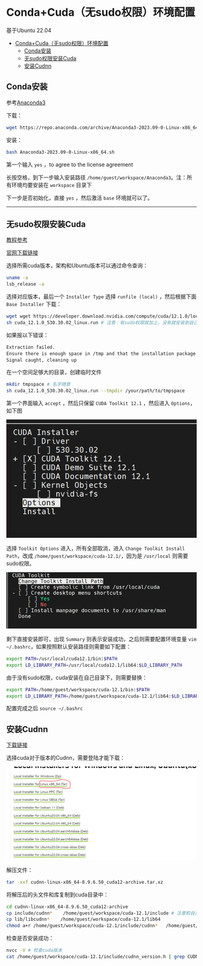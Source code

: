 # Conda+Cuda（无sudo权限）环境配置
基于Ubuntu 22.04
- [Conda+Cuda（无sudo权限）环境配置](#condacuda无sudo权限环境配置)
  - [Conda安装](#conda安装)
  - [无sudo权限安装Cuda](#无sudo权限安装cuda)
  - [安装Cudnn](#安装cudnn)
## Conda安装
参考[Anaconda3](https://docs.anaconda.com/anaconda/install/linux/)

下载：
```bash
wget https://repo.anaconda.com/archive/Anaconda3-2023.09-0-Linux-x86_64.sh
```
安装：
```bash
bash Anaconda3-2023.09-0-Linux-x86_64.sh
```
第一个输入 `yes` ，to agree to the license agreement

长按空格，到下一步输入安装路径 `/home/guest/workspace/Anaconda3`。注：所有环境均要安装在 `workspace` 目录下

下一步是否初始化，直接 `yes` ，然后激活 `base` 环境就可以了。

---

## 无sudo权限安装Cuda
[教程参考](https://zhuanlan.zhihu.com/p/701577195) 

[官网下载链接](https://developer.nvidia.com/cuda-toolkit-archive)

选择所需cuda版本，架构和Ubuntu版本可以通过命令查询：
```bash
uname -a 
lsb_release -a
```
选择对应版本，最后一个 `Installer Type` 选择 `runfile (local)` ，然后根据下面 `Base Installer` 下载：
```bash
wget wget https://developer.download.nvidia.com/compute/cuda/12.1.0/local_installers/cuda_12.1.0_530.30.02_linux.run # 这里以12.1版本为例
sh cuda_12.1.0_530.30.02_linux.run # 注意：有sudo权限就加上，没有就安装到自己目录下
```
如果报以下错误：
```bash
Extraction failed.
Ensure there is enough space in /tmp and that the installation package is not corrupt
Signal caught, cleaning up
```
在一个空间足够大的目录，创建临时文件
```bash
mkdir tmpspace # 名字随意
sh cuda_12.1.0_530.30.02_linux.run --tmpdir /your/path/to/tmpspace
```
第一个界面输入 `accept` ，然后只保留 `CUDA Toolkit 12.1` ，然后进入 `Options`，如下图

![](img/Snipaste_2024-07-12_01-57-25.png)

选择 `Toolkit Options` 进入，所有全部取消，进入 `Change Toolkit Install Path`，改成 `/home/guest/workspace/cuda-12.1/`，因为是 `/usr/local` 则需要sudo权限。

![](img/Snipaste_2024-07-12_02-02-26.png)

剩下直接安装即可，出现 `Summary` 则表示安装成功，之后则需要配置环境变量 `vim ~/.bashrc`，如果按照默认安装路径则需要如下配置：
```bash
export PATH=/usr/local/cuda12.1/bin:$PATH
export LD_LIBRARY_PATH=/usr/local/cuda12.1/lib64:$LD_LIBRARY_PATH
```
由于没有sudo权限，cuda安装在自己目录下，则需要替换：
```bash
export PATH=/home/guest/workspace/cuda-12.1/bin:$PATH
export LD_LIBRARY_PATH=/home/guest/workspace/cuda-12.1/lib64:$LD_LIBRARY_PATH
```
配置完成之后 `source ~/.bashrc`

## 安装Cudnn
[下载链接](https://developer.nvidia.com/rdp/cudnn-archive#a-collapse805-111)

选择cuda对于版本的Cudnn，需要登陆才能下载：

![](img/Snipaste_2024-07-12_02-17-31.png)

解压文件：
```bash
tar -xvf cudnn-linux-x86_64-8.9.6.50_cuda12-archive.tar.xz
```

将解压后的头文件和库复制到cuda目录中：

```bash
cd cudnn-linux-x86_64-8.9.6.50_cuda12-archive
cp include/cudnn*    /home/guest/workspace/cuda-12.1/include # 注意和自己cuda路径对应
cp lib/libcudnn*    /home/guest/workspace/cuda-12.1/lib64 
chmod a+r /home/guest/workspace/cuda-12.1/include/cudnn*   /home/guest/workspace/cuda-12.1/lib64/libcudnn*
```

检查是否安装成功：
```bash
nvcc -V # 检查cuda版本
cat /home/guest/workspace/cuda-12.1/include/cudnn_version.h | grep CUDNN_MAJOR -A 2 # 检查Cudnn版本
```
